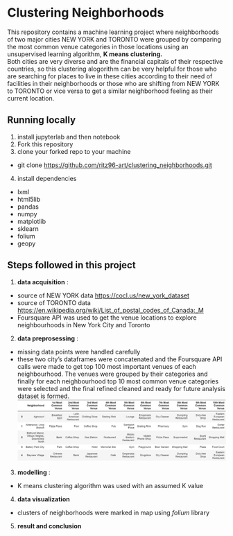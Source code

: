 # Clustering Neighborhoods  
This repository contains a machine learning project where neighborhoods of two major cities NEW YORK and TORONTO were grouped by comparing the most common venue categories in those locations using an unsupervised learning algorithm, **K means clustering.**  
Both cities are very diverse and are the financial capitals of their respective countries, so this clustering alogorithm can be very helpful for those who are searching for places to live in these cities according to their need of facilities in their neighborhoods or those who are shifting from NEW YORK to TORONTO or vice versa to get a similar neighborhood feeling as their current location.  
## Running locally  
1. install jupyterlab and then notebook  
2. Fork this repository  
3. clone your forked repo to your machine  
* git clone https://github.com/ritz96-art/clustering_neighborhoods.git  
4. install dependencies  
* lxml  
* html5lib  
* pandas  
* numpy  
* matplotlib  
* sklearn  
* folium  
* geopy  
## Steps followed in this project  
1. **data acquisition** :
  * source of NEW YORK data https://cocl.us/new_york_dataset    
  * source of TORONTO data https://en.wikipedia.org/wiki/List_of_postal_codes_of_Canada:_M  
  * Foursquare API was used to get the venue locations to explore neighbourhoods in New York City and Toronto  
2. **data preprosessing** :  
  * missing data points were handled carefully  
  * these two city’s dataframes were concatenated and the Foursquare API calls were made to get top 100 most important venues of each neighbourhood. The venues were grouped by their categories and finally for each neighbourhood top 10 most common venue categories were selected and the final refined cleaned and ready for future analysis dataset is formed.  
  ![screenshot](project1.jpg)
3. **modelling** :  
  * K means clustering algorithm was used with an assumed K value  
4. **data visualization**  
  * clusters of neighborhoods were marked in map using *folium* library  
5. **result and conclusion**
